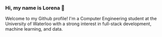 ### Hi, my name is Lorena 👋
Welcome to my Github profile! I'm a Computer Engineering student at the University of Waterloo with a strong interest in full-stack development, machine learning, and data. 



<!--<img src="https://github-readme-stats.vercel.app/api/top-langs?username=lorena-rosati&show_icons=true&locale=en&layout=compact&theme=chartreuse-dark" alt="ovi" /> -->

<!--
**lorena-rosati/lorena-rosati** is a ✨ _special_ ✨ repository because its `README.md` (this file) appears on your GitHub profile.

Here are some ideas to get you started:

- 🔭 I’m currently working on ...
- 🌱 I’m currently learning ...
- 👯 I’m looking to collaborate on ...
- 🤔 I’m looking for help with ...
- 💬 Ask me about ...
- 📫 How to reach me: ...
- 😄 Pronouns: ...
- ⚡ Fun fact: ...
-->
